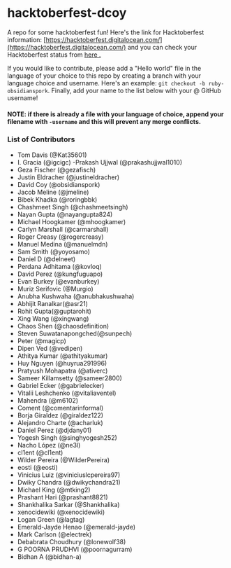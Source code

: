 # hacktoberfest-dcoy

A repo for some hacktoberfest fun! Here's the link for Hacktoberfest information: [https://hacktoberfest.digitalocean.com/](https://hacktoberfest.digitalocean.com/) and you can check your Hacktoberfest status from [here .](https://hacktoberfestchecker.herokuapp.com)

If you would like to contribute, please add a "Hello world" file in the language of your choice to this repo by creating a branch with your language choice and username. Here's an example: `git checkout -b ruby-obsidianspork`. Finally, add your name to the list below with your @ GitHub username!

#### NOTE: if there is already a file with your language of choice, append your filename with `-username` and this will prevent any merge conflicts.

### List of Contributors

- Tom Davis (@Kat35601)
- I. Gracia (@igcigc)
-Prakash Ujjwal (@prakashujjwal1010)
- Geza Fischer (@gezafisch)
- Justin Eldracher (@justineldracher)
- David Coy (@obsidianspork)
- Jacob Meline (@jmeline)
- Bibek Khadka (@roringbbk)
- Chashmeet Singh (@chashmeetsingh)
- Nayan Gupta (@nayangupta824)
- Michael Hoogkamer (@mhoogkamer)
- Carlyn Marshall (@carmarshall)
- Roger Creasy (@rogercreasy)
- Manuel Medina (@manuelmdn)
- Sam Smith (@yoyosamo)
- Daniel D (@delneet)
- Perdana Adhitama (@kovloq)
- David Perez (@kungfuguapo)
- Evan Burkey (@evanburkey)
- Muriz Serifovic (@Murgio)
- Anubha Kushwaha (@anubhakushwaha)
- Abhijit Ranalkar(@asr21)
- Rohit Gupta(@guptarohit)
- Xing Wang (@xingwang)
- Chaos Shen (@chaosdefinition)
- Steven Suwatanapongched(@sunpech)
- Peter (@magicp)
- Dipen Ved (@vedipen)
- Athitya Kumar (@athityakumar)
- Huy Nguyen (@huyrua291996)
- Pratyush Mohapatra (@ativerc)
- Sameer Killamsetty (@sameer2800)
- Gabriel Ecker (@gabrielecker)
- Vitalii Leshchenko (@vitaliaventel)
- Mahendra (@m6102)
- Coment (@comentarinformal)
- Borja Giraldez (@giraldez122)
- Alejandro Charte (@acharluk)
- Daniel Perez (@djdany01)
- Yogesh Singh (@singhyogesh252)
- Nacho López (@ne3l)
- cl1ent (@cl1ent)
- Wilder Pereira (@WilderPereira)
- eosti (@eosti)
- Vinicius Luiz (@viniciuslcpereira97)
- Dwiky Chandra (@dwikychandra21)
- Michael King (@mtking2)
- Prashant Hari (@prashant8821)
- Shankhalika Sarkar (@Shankhalika)
- xenocidewiki (@xenocidewiki)
- Logan Green (@lagtag)
- Emerald-Jayde Henao (@emerald-jayde)
- Mark Carlson (@electrek)
- Debabrata Choudhury (@lonewolf38)
- G POORNA PRUDHVI (@poornagurram)
- Bidhan A (@bidhan-a)
